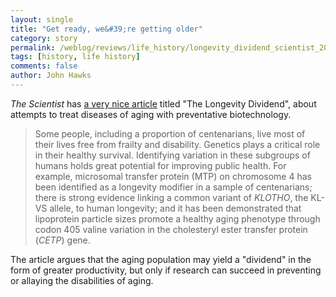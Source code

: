 ```yaml
---
layout: single 
title: "Get ready, we&#39;re getting older" 
category: story
permalink: /weblog/reviews/life_history/longevity_dividend_scientist_2006.html
tags: [history, life history] 
comments: false 
author: John Hawks 
---
```



<p>
<i>The Scientist</i> has <a href="http://www.the-scientist.com/2006/3/1/28/1/">a very nice article</a> titled "The Longevity Dividend", about attempts to treat diseases of aging with preventative biotechnology. <br />
 
<blockquote>Some people, including a proportion of centenarians, live most of their lives free from frailty and disability. Genetics plays a critical role in their healthy survival. Identifying variation in these subgroups of humans holds great potential for improving public health. For example, microsomal transfer protein (MTP) on chromosome 4 has been identified as a longevity modifier in a sample of centenarians; there is strong evidence linking a common variant of <i>KLOTHO</i>, the KL-VS allele, to human longevity; and it has been demonstrated that lipoprotein particle sizes promote a healthy aging phenotype through codon 405 valine variation in the cholesteryl ester transfer protein (<i>CETP</i>) gene.</blockquote>

<p>
The article argues that the aging population may yield a "dividend" in the form of greater productivity, but only if research can succeed in preventing or allaying the disabilities of aging. 
</p>

